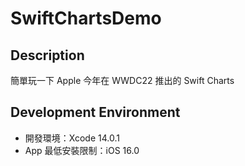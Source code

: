 # SwiftChartsDemo

## Description

簡單玩一下 Apple 今年在 WWDC22 推出的 Swift Charts

## Development Environment

- 開發環境：Xcode 14.0.1
- App 最低安裝限制：iOS 16.0
